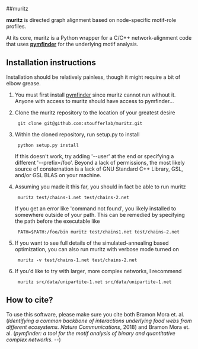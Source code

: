 ##muritz

**muritz** is directed graph alignment based on node-specific motif-role profiles.

At its core, muritz is a Python wrapper for a C/C++ network-alignment code that uses **[pymfinder](http://github.com/stoufferlab/pymfinder)** for the underlying motif analysis.

## Installation instructions

Installation should be relatively painless, though it might require a bit of elbow grease.

1. You must first install [pymfinder](http://github.com/stoufferlab/pymfinder) since muritz cannot run without it. Anyone with access to muritz should have access to pymfinder...

2. Clone the muritz repository to the location of your greatest desire

		git clone git@github.com:stoufferlab/muritz.git

3. Within the cloned repository, run setup.py to install
	
		python setup.py install
   
    If this doesn't work, try adding '--user' at the end or specifying a different '--prefix=/foo'. Beyond a lack of permissions, the most likely source of consternation is a lack of GNU Standard C++ Library, GSL, and/or GSL BLAS on your machine.

4. Assuming you made it this far, you should in fact be able to run muritz

		muritz test/chains-1.net test/chains-2.net 
		
   If you get an error like 'command not found', you likely installed to somewhere outside of your path. This can be remedied by specifying the path before the executable like
   
   		PATH=$PATH:/foo/bin muritz test/chains1.net test/chains-2.net

5. If you want to see full details of the simulated-annealing based optimization, you can also run muritz with verbose mode turned on

		muritz -v test/chains-1.net test/chains-2.net
		
6. If you'd like to try with larger, more complex networks, I recommend

		muritz src/data/unipartite-1.net src/data/unipartite-1.net

## How to cite?
To use this software, please make sure you cite both Bramon Mora et. al. (*Identifying a common backbone of interactions underlying food webs from different ecosystems. Nature Communications*, 2018) and Bramon Mora et. al. (*pymfinder: a tool for the motif analysis of binary and quantitative complex networks*. --)
